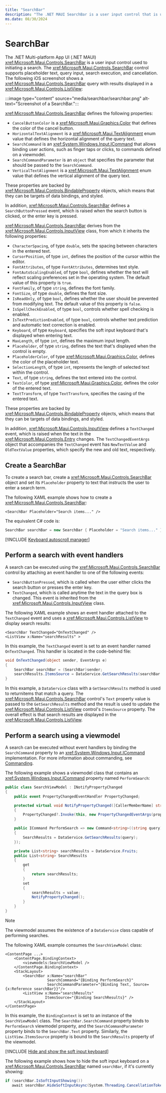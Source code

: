 ```yaml
---
title: "SearchBar"
description: "The .NET MAUI SearchBar is a user input control that is used for initiating a search. The SearchBar control supports placeholder text, query input, execution, and cancellation."
ms.date: 08/30/2024
---
```


# SearchBar

The .NET Multi-platform App UI (.NET MAUI) <xref:Microsoft.Maui.Controls.SearchBar> is a user input control used to initiating a search. The <xref:Microsoft.Maui.Controls.SearchBar> control supports placeholder text, query input, search execution, and cancellation. The following iOS screenshot shows a <xref:Microsoft.Maui.Controls.SearchBar> query with results displayed in a <xref:Microsoft.Maui.Controls.ListView>:

:::image type="content" source="media/searchbar/searchbar.png" alt-text="Screenshot of a SearchBar.":::

<xref:Microsoft.Maui.Controls.SearchBar> defines the following properties:

- `CancelButtonColor` is a <xref:Microsoft.Maui.Graphics.Color> that defines the color of the cancel button.
- `HorizontalTextAlignment` is a <xref:Microsoft.Maui.TextAlignment> enum value that defines the horizontal alignment of the query text.
- `SearchCommand` is an <xref:System.Windows.Input.ICommand> that allows binding user actions, such as finger taps or clicks, to commands defined on a viewmodel.
- `SearchCommandParameter` is an `object` that specifies the parameter that should be passed to the `SearchCommand`.
- `VerticalTextAlignment` is a <xref:Microsoft.Maui.TextAlignment> enum value that defines the vertical alignment of the query text.

These properties are backed by <xref:Microsoft.Maui.Controls.BindableProperty> objects, which means that they can be targets of data bindings, and styled.

In addition, <xref:Microsoft.Maui.Controls.SearchBar> defines a `SearchButtonPressed` event, which is raised when the search button is clicked, or the enter key is pressed.

<xref:Microsoft.Maui.Controls.SearchBar> derives from the <xref:Microsoft.Maui.Controls.InputView> class, from which it inherits the following properties:

- `CharacterSpacing`, of type `double`, sets the spacing between characters in the entered text.
- `CursorPosition`, of type `int`, defines the position of the cursor within the editor.
- `FontAttributes`, of type `FontAttributes`, determines text style.
- `FontAutoScalingEnabled`, of type `bool`, defines whether the text will reflect scaling preferences set in the operating system. The default value of this property is `true`.
- `FontFamily`, of type `string`, defines the font family.
- `FontSize`, of type `double`, defines the font size.
- `IsReadOnly`, of type `bool`, defines whether the user should be prevented from modifying text. The default value of this property is `false`.
- `IsSpellCheckEnabled`, of type `bool`, controls whether spell checking is enabled.
- `IsTextPredictionEnabled`, of type `bool`, controls whether text prediction and automatic text correction is enabled.
- `Keyboard`, of type `Keyboard`, specifies the soft input keyboard that's displayed when entering text.
- `MaxLength`, of type `int`, defines the maximum input length.
- `Placeholder`, of type `string`, defines the text that's displayed when the control is empty.
- `PlaceholderColor`, of type <xref:Microsoft.Maui.Graphics.Color>, defines the color of the placeholder text.
- `SelectionLength`, of type `int`, represents the length of selected text within the control.
- `Text`, of type `string`, defines the text entered into the control.
- `TextColor`, of type <xref:Microsoft.Maui.Graphics.Color>, defines the color of the entered text.
- `TextTransform`, of type `TextTransform`, specifies the casing of the entered text.

These properties are backed by <xref:Microsoft.Maui.Controls.BindableProperty> objects, which means that they can be targets of data bindings, and styled.

In addition, <xref:Microsoft.Maui.Controls.InputView> defines a `TextChanged` event, which is raised when the text in the <xref:Microsoft.Maui.Controls.Entry> changes. The `TextChangedEventArgs` object that accompanies the `TextChanged` event has `NewTextValue` and `OldTextValue` properties, which specify the new and old text, respectively.

## Create a SearchBar

To create a search bar, create a <xref:Microsoft.Maui.Controls.SearchBar> object and set its `Placeholder` property to text that instructs the user to enter a search term.

The following XAML example shows how to create a <xref:Microsoft.Maui.Controls.SearchBar>:

```xaml
<SearchBar Placeholder="Search items..." />
```

The equivalent C# code is:

```csharp
SearchBar searchBar = new SearchBar { Placeholder = "Search items..." };
```

[!INCLUDE [Keyboard autoscroll manager](includes/keyboardautomanagerscroll.md)]

## Perform a search with event handlers

A search can be executed using the <xref:Microsoft.Maui.Controls.SearchBar> control by attaching an event handler to one of the following events:

- `SearchButtonPressed`, which is called when the user either clicks the search button or presses the enter key.
- `TextChanged`, which is called anytime the text in the query box is changed. This event is inherited from the <xref:Microsoft.Maui.Controls.InputView> class.

The following XAML example shows an event handler attached to the `TextChanged` event and uses a <xref:Microsoft.Maui.Controls.ListView> to display search results:

```xaml
<SearchBar TextChanged="OnTextChanged" />
<ListView x:Name="searchResults" >
```

In this example, the `TextChanged` event is set to an event handler named `OnTextChanged`. This handler is located in the code-behind file:

```csharp
void OnTextChanged(object sender, EventArgs e)
{
    SearchBar searchBar = (SearchBar)sender;
    searchResults.ItemsSource = DataService.GetSearchResults(searchBar.Text);
}
```

In this example, a `DataService` class with a `GetSearchResults` method is used to returnitems that match a query. The <xref:Microsoft.Maui.Controls.SearchBar> control's `Text` property value is passed to the `GetSearchResults` method and the result is used to update the <xref:Microsoft.Maui.Controls.ListView> control's `ItemsSource` property. The overall effect is that search results are displayed in the <xref:Microsoft.Maui.Controls.ListView>.

## Perform a search using a viewmodel

A search can be executed without event handlers by binding the `SearchCommand` property to an <xref:System.Windows.Input.ICommand> implementation. For more information about commanding, see [Commanding](~/fundamentals/data-binding/commanding.md).

The following example shows a viewmodel class that contains an <xref:System.Windows.Input.ICommand> property named `PerformSearch`:

```csharp
public class SearchViewModel : INotifyPropertyChanged
{
    public event PropertyChangedEventHandler PropertyChanged;

    protected virtual void NotifyPropertyChanged([CallerMemberName] string propertyName = "")
    {
        PropertyChanged?.Invoke(this, new PropertyChangedEventArgs(propertyName));
    }

    public ICommand PerformSearch => new Command<string>((string query) =>
    {
        SearchResults = DataService.GetSearchResults(query);
    });

    private List<string> searchResults = DataService.Fruits;
    public List<string> SearchResults
    {
        get
        {
            return searchResults;
        }
        set
        {
            searchResults = value;
            NotifyPropertyChanged();
        }
    }
}
```

> [!NOTE]
> The viewmodel assumes the existence of a `DataService` class capable of performing searches.

The following XAML example consumes the `SearchViewModel` class:

```xaml
<ContentPage ...>
    <ContentPage.BindingContext>
        <viewmodels:SearchViewModel />
    </ContentPage.BindingContext>
    <StackLayout>
        <SearchBar x:Name="searchBar"
                   SearchCommand="{Binding PerformSearch}"
                   SearchCommandParameter="{Binding Text, Source={x:Reference searchBar}}"/>
        <ListView x:Name="searchResults"
                  ItemsSource="{Binding SearchResults}" />
    </StackLayout>
</ContentPage>
```

In this example, the `BindingContext` is set to an instance of the `SearchViewModel` class. The `SearchBar.SearchCommand` property binds to `PerformSearch` viewmodel property, and the `SearchCommandParameter` property binds to the `SearchBar.Text` property. Similarly, the `ListView.ItemsSource` property is bound to the `SearchResults` property of the viewmodel.

<!--
> [!NOTE]
> On iOS, the `SearchBarRenderer` class contains an overridable `UpdateCancelButton` method. This method controls when the cancel button appears, and can be overridden in a custom renderer.
 -->

[!INCLUDE [Hide and show the soft input keyboard](includes/soft-input-extensions.md)]

The following example shows how to hide the soft input keyboard on a <xref:Microsoft.Maui.Controls.SearchBar> named `searchBar`, if it's currently showing:

```csharp
if (searchBar.IsSoftInputShowing())
   await searchBar.HideSoftInputAsync(System.Threading.CancellationToken.None);
```
